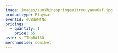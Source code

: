 ```yaml
---
image: images/sunshinespringeu1tryuuyauu6af.jpg
producttype: Playmat
eventId: eUBdWMfNo
pricings:
  - quantity: 1
    price: 65
asin: s-ITHpRA16O
merchandise: comiket
---
```

